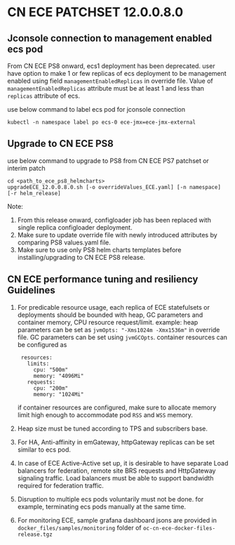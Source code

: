 
# CN ECE PATCHSET 12.0.0.8.0

## Jconsole connection to management enabled ecs pod
From CN ECE PS8 onward, ecs1 deployment has been deprecated.
user have option to make 1 or few replicas of ecs deployment to be management enabled using field
```managementEnabledReplicas``` in override file. Value of ```managementEnabledReplicas``` attribute 
must be at least 1 and less than ```replicas``` attribute of ecs.

use below command to label ecs pod for jconsole connection
```shell
kubectl -n namespace label po ecs-0 ece-jmx=ece-jmx-external
```

## Upgrade to CN ECE PS8
use below command to upgrade to PS8 from CN ECE PS7 patchset or interim patch

```shell
cd <path_to_ece_ps8_helmcharts>
upgradeECE_12.0.0.8.0.sh [-o overrideValues_ECE.yaml] [-n namespace] [-r helm_release]
```

Note:
1. From this release onward, configloader job has been replaced with single replica configloader 
   deployment.
2. Make sure to update override file with newly introduced attributes by comparing PS8 values.yaml 
   file.
3. Make sure to use only PS8 helm charts templates before installing/upgrading to CN ECE PS8 
   release.

## CN ECE performance tuning and resiliency Guidelines
1. For predicable resource usage, each replica of ECE statefulsets or deployments should be bounded 
   with heap, GC parameters and container memory, CPU resource request/limit.
   example: 
   heap parameters can be set as ```jvmOpts: "-Xms1024m -Xmx1536m"``` in override file.
   GC parameters can be set using ```jvmGCOpts```.
   container resources can be configured as 
   ```shell
    resources:
      limits:
        cpu: "500m"
        memory: "4096Mi"
      requests:
        cpu: "200m"
        memory: "1024Mi"
   ```

   if container resources are configured, make sure to allocate memory limit high enough to 
   accommodate pod ```RSS``` and ```WSS``` memory.
   
2. Heap size must be tuned according to TPS and subscribers base.
3. For HA, Anti-affinity in emGateway, httpGateway replicas can be set similar to ecs pod.
4. In case of ECE Active-Active set up, it is desirable to have separate Load balancers for 
   federation, remote site BRS requests and HttpGateway signaling traffic.
   Load balancers must be able to support bandwidth required for federation traffic.
5. Disruption to multiple ecs pods voluntarily must not be done. for example, terminating ecs pods 
   manually at the same time.
6. For monitoring ECE, sample grafana dashboard jsons are provided in 
   ```docker_files/samples/monitoring``` folder of ```oc-cn-ece-docker-files-release.tgz```
